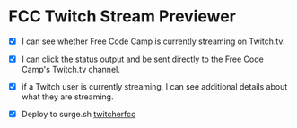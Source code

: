 # FCC Twitch Stream Previewer

- [x] I can see whether Free Code Camp is currently streaming on Twitch.tv.

- [x] I can click the status output and be sent directly to the Free Code Camp's Twitch.tv channel.

- [x] if a Twitch user is currently streaming, I can see additional details about what they are streaming.

- [x] Deploy to surge.sh [twitcherfcc](twitcherfcc.surge.sh "twitcherfcc")